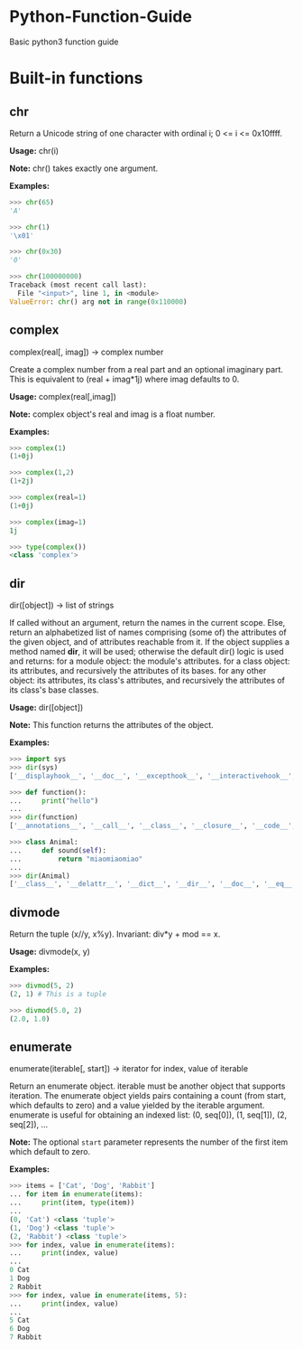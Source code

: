 # Python-Function-Guide
Basic python3 function guide
# Built-in functions
## chr
Return a Unicode string of one character with ordinal i; 0 <= i <= 0x10ffff. 

**Usage:** chr(i)

**Note:** chr() takes exactly one argument.

**Examples:**
```python
>>> chr(65)
'A'

>>> chr(1)
'\x01'

>>> chr(0x30)
'0'

>>> chr(100000000)
Traceback (most recent call last):
  File "<input>", line 1, in <module>
ValueError: chr() arg not in range(0x110000)

```
## complex
complex(real[, imag]) -> complex number
    
Create a complex number from a real part and an optional imaginary part.
This is equivalent to (real + imag*1j) where imag defaults to 0.


**Usage:** complex(real[,imag])

**Note:** complex object's real and imag is a float number. 

**Examples:**
```python
>>> complex(1)
(1+0j)

>>> complex(1,2)
(1+2j)

>>> complex(real=1)
(1+0j)

>>> complex(imag=1)
1j

>>> type(complex())
<class 'complex'>
```
## dir
dir([object]) -> list of strings

If called without an argument, return the names in the current scope.
Else, return an alphabetized list of names comprising (some of) the attributes
of the given object, and of attributes reachable from it.
If the object supplies a method named __dir__, it will be used; otherwise
the default dir() logic is used and returns:
  for a module object: the module's attributes.
  for a class object:  its attributes, and recursively the attributes
    of its bases.
  for any other object: its attributes, its class's attributes, and
    recursively the attributes of its class's base classes.

**Usage:** dir([object])

**Note:** This function returns the attributes of the object.

**Examples:**
```python
>>> import sys
>>> dir(sys)
['__displayhook__', '__doc__', '__excepthook__', '__interactivehook__', '__loader__', '__name__', '__package__', '__spec__', '__stderr__', '__stdin__', '__stdout__', '_clear_type_cache', '_current_frames', '_debugmallocstats', '_enablelegacywindowsfsencoding', '_getframe', '_git', '_home', '_xoptions', 'api_version', 'argv', 'base_exec_prefix', 'base_prefix', 'builtin_module_names', 'byteorder', 'call_tracing', 'callstats', 'copyright', 'displayhook', 'dllhandle', 'dont_write_bytecode', 'exc_info', 'excepthook', 'exec_prefix', 'executable', 'exit', 'flags', 'float_info', 'float_repr_style', 'get_asyncgen_hooks', 'get_coroutine_wrapper', 'getallocatedblocks', 'getcheckinterval', 'getdefaultencoding', 'getfilesystemencodeerrors', 'getfilesystemencoding', 'getprofile', 'getrecursionlimit', 'getrefcount', 'getsizeof', 'getswitchinterval', 'gettrace', 'getwindowsversion', 'hash_info', 'hexversion', 'implementation', 'int_info', 'intern', 'is_finalizing', 'maxsize', 'maxunicode', 'meta_path', 'modules', 'path', 'path_hooks', 'path_importer_cache', 'platform', 'prefix', 'set_asyncgen_hooks', 'set_coroutine_wrapper', 'setcheckinterval', 'setprofile', 'setrecursionlimit', 'setswitchinterval', 'settrace', 'stderr', 'stdin', 'stdout', 'thread_info', 'version', 'version_info', 'warnoptions', 'winver']

>>> def function():
...     print("hello")
...     
>>> dir(function)
['__annotations__', '__call__', '__class__', '__closure__', '__code__', '__defaults__', '__delattr__', '__dict__', '__dir__', '__doc__', '__eq__', '__format__', '__ge__', '__get__', '__getattribute__', '__globals__', '__gt__', '__hash__', '__init__', '__init_subclass__', '__kwdefaults__', '__le__', '__lt__', '__module__', '__name__', '__ne__', '__new__', '__qualname__', '__reduce__', '__reduce_ex__', '__repr__', '__setattr__', '__sizeof__', '__str__', '__subclasshook__']

>>> class Animal:
...     def sound(self):
...         return "miaomiaomiao"
...     
>>> dir(Animal)
['__class__', '__delattr__', '__dict__', '__dir__', '__doc__', '__eq__', '__format__', '__ge__', '__getattribute__', '__gt__', '__hash__', '__init__', '__init_subclass__', '__le__', '__lt__', '__module__', '__ne__', '__new__', '__reduce__', '__reduce_ex__', '__repr__', '__setattr__', '__sizeof__', '__str__', '__subclasshook__', '__weakref__', 'sound']
```
## divmode
Return the tuple (x//y, x%y).  Invariant: div*y + mod == x. 

**Usage:** divmode(x, y)

**Examples:**
```python
>>> divmod(5, 2)
(2, 1) # This is a tuple

>>> divmod(5.0, 2)
(2.0, 1.0)
```
## enumerate
enumerate(iterable[, start]) -> iterator for index, value of iterable

Return an enumerate object.  iterable must be another object that supports
iteration.  The enumerate object yields pairs containing a count (from
start, which defaults to zero) and a value yielded by the iterable argument.
enumerate is useful for obtaining an indexed list:
    (0, seq[0]), (1, seq[1]), (2, seq[2]), ...

**Note:** The optional `start` parameter represents the number of the first item which default to zero.

**Examples:**
```python
>>> items = ['Cat', 'Dog', 'Rabbit']
... for item in enumerate(items):
...     print(item, type(item))
... 
(0, 'Cat') <class 'tuple'>
(1, 'Dog') <class 'tuple'>
(2, 'Rabbit') <class 'tuple'>
>>> for index, value in enumerate(items):
...     print(index, value)
...     
0 Cat
1 Dog
2 Rabbit
>>> for index, value in enumerate(items, 5):
...     print(index, value)
...         
5 Cat
6 Dog
7 Rabbit
```